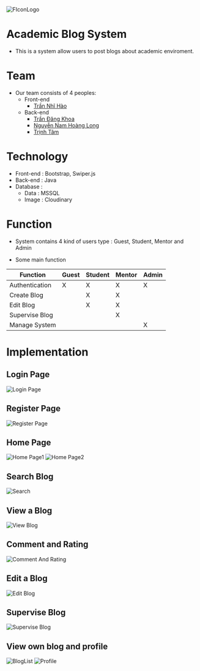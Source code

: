 ![FIconLogo](web/UI/Icon/Ficon.png)

# Academic Blog System

- This is a system allow users to post blogs about academic enviroment.

# Team

- Our team consists of 4 peoples:
	- Front-end
		- [Trần Nhĩ Hào](https://github.com/CaptainNemoTNH)
	- Back-end
		- [Trần Đăng Khoa](https://github.com/Johnnymc2001)
		- [Nguyễn Nam Hoàng Long](https://github.com/MaruLd)
		- [Trịnh Tâm](https://github.com/GemBlue071001)

# Technology
- Front-end : Bootstrap, Swiper.js
- Back-end : Java
- Database :
	- Data : MSSQL
	- Image : Cloudinary


# Function
- System contains 4 kind of users type : Guest, Student, Mentor and Admin

- Some main function

| Function        | Guest | Student | Mentor | Admin |
| --------------- | ----- | ------- | ------ | ----- |
| Authentication  | X     | X       | X      | X     | 
| Create Blog     |       | X       | X      |       |
| Edit Blog       |       | X       | X      |       |
| Supervise Blog  |       |         | X      |       |
| Manage System   |       |         |        | X     |

# Implementation

## Login Page
![Login Page](readme-assets/login.png)
## Register Page
![Register Page](readme-assets/register.png)

## Home Page
![Home Page1](readme-assets/home1.png)
![Home Page2](readme-assets/home2.png)

## Search Blog
![Search](readme-assets/search.png)

## View a Blog
![View Blog](readme-assets/detail.png)

## Comment and Rating
![Comment And Rating](readme-assets/comment.png)

## Edit a Blog
![Edit Blog](readme-assets/edit.png)

## Supervise Blog
![Supervise Blog](readme-assets/pendingedit.png)

## View own blog and profile
![BlogList](readme-assets/list.png)
![Profile](readme-assets/profile.png)

